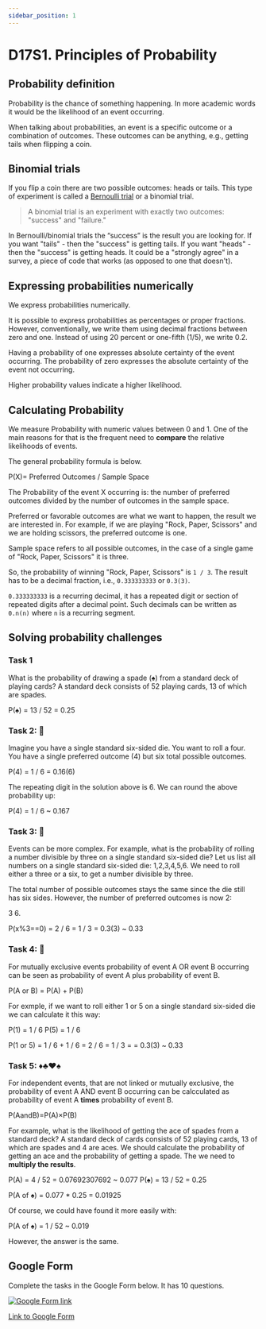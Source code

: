 ```yaml
---
sidebar_position: 1
---
```


# D17S1. Principles of Probability

## Probability definition

Probability is the chance of something happening. In more academic words it would be the likelihood of an event occurring.

When talking about probabilities, an event is a specific outcome or a combination of outcomes. These outcomes can be anything, e.g., getting tails when flipping a coin.

## Binomial trials

If you flip a coin there are two possible outcomes: heads or tails. This type of experiment is called a [Bernoulli trial](https://en.wikipedia.org/wiki/Bernoulli_trial) or a binomial trial.

> A binomial trial is an experiment with exactly two outcomes: "success" and "failure."

In Bernoulli/binomial trials the “success” is the result you are looking for. If you want "tails" - then the "success" is getting tails. If you want "heads" - then the "success" is getting heads. It could be a "strongly agree" in a survey, a piece of code that works (as opposed to one that doesn't).

## Expressing probabilities numerically

We express probabilities numerically.

It is possible to express probabilities as percentages or proper fractions. However, conventionally, we write them using decimal fractions between zero and one. Instead of using 20 percent or one-fifth (1/5), we write 0.2.

Having a probability of one expresses absolute certainty of the event occurring.
The probability of zero expresses the absolute certainty of the event not occurring.

Higher probability values indicate a higher likelihood.

## Calculating Probability

We measure Probability with numeric values between 0 and 1. One of the main reasons for that is the frequent need to **compare** the relative likelihoods of events.

The general probability formula is below.

P(X)= Preferred Outcomes / Sample Space

The Probability of the event X occurring is: the number of preferred outcomes divided by the number of outcomes in the sample space.

Preferred or favorable outcomes are what we want to happen, the result we are interested in. For example, if we are playing "Rock, Paper, Scissors" and we are holding scissors, the preferred outcome is one.

Sample space refers to all possible outcomes, in the case of a single game of "Rock, Paper, Scissors" it is three.

So, the probability of winning "Rock, Paper, Scissors" is `1 / 3`. The result has to be a decimal fraction, i.e., `0.333333333` or `0.3(3)`.

`0.333333333` is a recurring decimal, it has a repeated digit or section of repeated digits after a decimal point. Such decimals can be written as `0.n(n)` where `n` is a recurring segment.

## Solving probability challenges

### Task 1

What is the probability of drawing a spade (♠️) from a standard deck of playing cards? A standard deck consists of 52 playing cards, 13 of which are spades.

P(♠️) = 13 / 52 = 0.25

### Task 2: 🎲

Imagine you have a single standard six-sided die. You want to roll a four.
You have a single preferred outcome (4) but six total possible outcomes.

P(4) = 1 / 6 = 0.16(6)

The repeating digit in the solution above is 6. We can round the above probability up:

P(4) = 1 / 6 ~ 0.167

### Task 3: 🎲

Events can be more complex. For example, what is the probability of rolling a number divisible by three on a single standard six-sided die?
Let us list all numbers on a single standard six-sided die: 1,2,3,4,5,6.
We need to roll either a three or a six, to get a number divisible by three.

The total number of possible outcomes stays the same since the die still has six sides. However, the number of preferred outcomes is now 2:

3
6.

P(x%3==0) = 2 / 6 = 1 / 3 = 0.3(3) ~ 0.33

### Task 4: 🎲

For mutually exclusive events probability of event A OR event B occurring can be seen as probability of event A plus probability of event B.

P(A or B) = P(A) + P(B)

For exmple, if we want to roll either 1 or 5 on a single standard six-sided die we can calculate it this way:

P(1) = 1 / 6
P(5) = 1 / 6

P(1 or 5) = 1 / 6 + 1 / 6 = 2 / 6 = 1 / 3 = = 0.3(3) ~ 0.33

### Task 5: ♦️♣️♥️♠️

For independent events, that are not linked or mutually exclusive, the probability of event A AND event B occurring can be calcculated as probability of event A **times** probability of event B.

P(AandB)=P(A)×P(B)

For example, what is the likelihood of getting the ace of spades from a standard deck? A standard deck of cards consists of 52 playing cards, 13 of which are spades and 4 are aces. We should calculate the probability of getting an ace and the probability of getting a spade. The we need to **multiply the results**.

P(A) = 4 / 52 = 0.07692307692 ~ 0.077
P(♠️) = 13 / 52 = 0.25

P(A of ♠️) = 0.077 * 0.25 = 0.01925

Of course, we could have found it more easily with:

P(A of ♠️) = 1 / 52 ~ 0.019

However, the answer is the same.

## Google Form

Complete the tasks in the Google Form below. It has 10 questions.

[<img
    src="/img/icons/g-form.svg"
    alt="Google Form link"
/>](https://docs.google.com/forms/d/e/1FAIpQLSfVESqCjVcT7hm4bljMVh0XfHQl9tHa7lCHuzUg02hWLidxtw/viewform)

[Link to Google Form](https://docs.google.com/forms/d/e/1FAIpQLSfVESqCjVcT7hm4bljMVh0XfHQl9tHa7lCHuzUg02hWLidxtw/viewform)